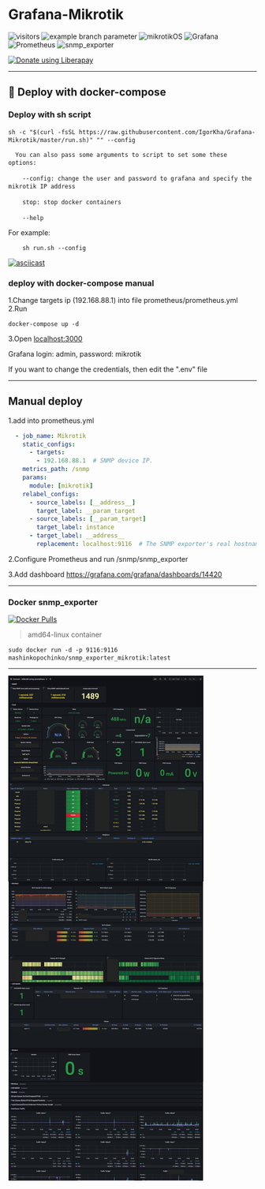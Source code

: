 # Grafana-Mikrotik

![visitors](https://visitor-badge.laobi.icu/badge?page_id=IgorKha.Grafana-Mikrotik)
![example branch parameter](https://github.com/IgorKha/Grafana-Mikrotik/actions/workflows/action.yml/badge.svg?branch=master)
![mikrotikOS](https://img.shields.io/badge/Mikrotik_ROS-v6.49-blue)
![Grafana](https://img.shields.io/badge/Grafana-v8.1.7-orange?logo=grafana)
![Prometheus](https://img.shields.io/badge/Prometheus-v2.30.3-red?logo=prometheus)
![snmp_exporter](https://img.shields.io/badge/snmp__exporter-v0.20.0-red?logo=prometheus)

[![Donate using Liberapay](https://liberapay.com/assets/widgets/donate.svg)](https://liberapay.com/~1772367/donate)

-----------

## 🐳 Deploy with docker-compose

### Deploy with sh script

```console
sh -c "$(curl -fsSL https://raw.githubusercontent.com/IgorKha/Grafana-Mikrotik/master/run.sh)" "" --config
```

```console
  You can also pass some arguments to script to set some these options:

    --config: change the user and password to grafana and specify the mikrotik IP address

    stop: stop docker containers

    --help
```

For example:

```console
    sh run.sh --config
```

[![asciicast](https://asciinema.org/a/nOhuc7LvI6bRWbg7dcvqFQ4Kc.png)](https://asciinema.org/a/nOhuc7LvI6bRWbg7dcvqFQ4Kc)

### deploy with docker-compose manual

1.Change targets ip (192.168.88.1) into file prometheus/prometheus.yml
2.Run

```console
docker-compose up -d
```

3.Open [localhost:3000](http://localhost:3000)

Grafana login: admin, password: mikrotik

If you want to change the credentials, then edit the ".env" file

-----------

## Manual deploy

1.add into prometheus.yml

```yml
  - job_name: Mikrotik
    static_configs:
      - targets:
        - 192.168.88.1  # SNMP device IP.
    metrics_path: /snmp
    params:
      module: [mikrotik]
    relabel_configs:
      - source_labels: [__address__]
        target_label: __param_target
      - source_labels: [__param_target]
        target_label: instance
      - target_label: __address__
        replacement: localhost:9116  # The SNMP exporter's real hostname:port.
```

2.Configure Prometheus and run /snmp/snmp_exporter

3.Add dashboard <https://grafana.com/grafana/dashboards/14420>

-----------

### Docker snmp_exporter

[![Docker Pulls](https://img.shields.io/docker/pulls/mashinkopochinko/snmp_exporter_mikrotik?logo=docker)](https://hub.docker.com/repository/docker/mashinkopochinko/snmp_exporter_mikrotik)

> amd64-linux container

```console
sudo docker run -d -p 9116:9116 mashinkopochinko/snmp_exporter_mikrotik:latest
```

-----------
![img1](/readme/screen.png)
